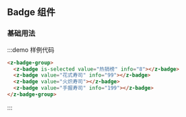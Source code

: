 ## Badge 组件

### 基础用法

:::demo 样例代码
```html
<z-badge-group>
  <z-badge is-selected value="热销榜" info="8"></z-badge>
  <z-badge value="花式寿司" info="99"></z-badge>
  <z-badge value="火炽寿司"></z-badge>
  <z-badge value="手握寿司" info="199"></z-badge>
</z-badge-group>
```
:::